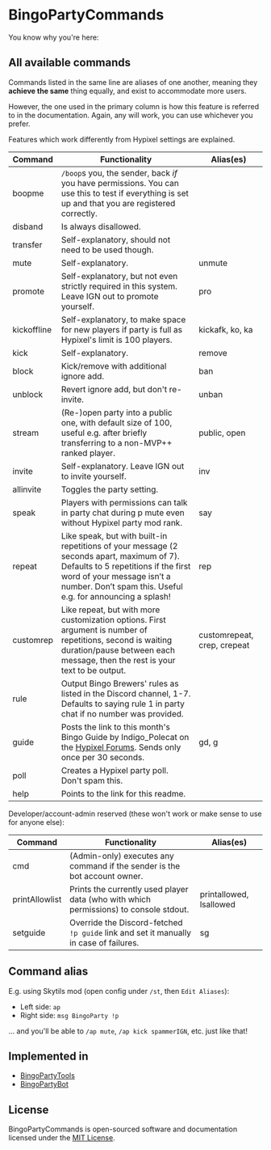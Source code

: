 # BingoPartyCommands

You know why you're here:

## All available commands

Commands listed in the same line are aliases of one another, meaning they **achieve the same** thing equally, and exist to accommodate more users.

However, the one used in the primary column is how this feature is referred to in the documentation. Again, any will work, you can use whichever you prefer.

Features which work differently from Hypixel settings are explained.

|  Command    |                                                             Functionality                                                             |  Alias(es)      |
|-------------|---------------------------------------------------------------------------------------------------------------------------------------|-----------------|
| boopme      | `/boop`s you, the sender, back _if_ you have permissions. You can use this to test if everything is set up and that you are registered correctly.       |
| disband     | Is always disallowed.                                                                                                                 |                 |
| transfer    | Self-explanatory, should not need to be used though.                                                                                  |                 |
| mute        | Self-explanatory.                                                                                                                     | unmute          |
| promote     | Self-explanatory, but not even strictly required in this system. Leave IGN out to promote yourself.                                   | pro             |
| kickoffline | Self-explanatory, to make space for new players if party is full as Hypixel's limit is 100 players.                                   | kickafk, ko, ka |
| kick        | Self-explanatory.                                                                                                                     | remove          |
| block       | Kick/remove with additional ignore add.                                                                                               | ban             |
| unblock     | Revert ignore add, but don't re-invite.                                                                                               | unban           |
| stream      | (Re-)open party into a public one, with default size of 100, useful e.g. after briefly transferring to a non-MVP++ ranked player.     | public, open    |
| invite      | Self-explanatory. Leave IGN out to invite yourself.                                                                                   | inv             |
| allinvite   | Toggles the party setting.                                                                                                            |                 |
| speak       | Players with permissions can talk in party chat during p mute even without Hypixel party mod rank.                                    | say             |
| repeat      | Like speak, but with built-in repetitions of your message (2 seconds apart, maximum of 7). Defaults to 5 repetitions if the first word of your message isn’t a number. Don’t spam this. Useful e.g. for announcing a splash! | rep          |
| customrep   | Like repeat, but with more customization options. First argument is number of repetitions, second is waiting duration/pause between each message, then the rest is your text to be output. | customrepeat, crep, crepeat |
| rule        | Output Bingo Brewers' rules as listed in the Discord channel, 1-7. Defaults to saying rule 1 in party chat if no number was provided. |                 |
| guide       | Posts the link to this month's Bingo Guide by Indigo_Polecat on the [Hypixel Forums](https://hypixel.net). Sends only once per 30 seconds.    | gd, g           |
| poll        | Creates a Hypixel party poll. Don't spam this.                                                                                        |                 |
| help        | Points to the link for this readme.                                                                                                   |                 |


Developer/account-admin reserved (these won't work or make sense to use for anyone else):

|  Command       |                                                             Functionality               |  Alias(es)              |
|----------------|-----------------------------------------------------------------------------------------|-------------------------|
| cmd            | (Admin-only) executes any command if the sender is the bot account owner.               |                         |
| printAllowlist | Prints the currently used player data (who with which permissions) to console stdout.   | printallowed, lsallowed |
| setguide       | Override the Discord-fetched `!p guide` link and set it manually in case of failures.   | sg                      |


## Command alias

E.g. using Skytils mod (open config under `/st`, then `Edit Aliases`):
- Left side: `ap`
- Right side: `msg BingoParty !p`

… and you'll be able to `/ap mute`, `/ap kick spammerIGN`, etc. just like that!


## Implemented in

- [BingoPartyTools](https://github.com/aphased/BingoPartyTools)
- [BingoPartyBot](https://github.com/aphased/BingoPartyBot)


## License

BingoPartyCommands is open-sourced software and documentation licensed under the [MIT License](https://opensource.org/licenses/MIT).

